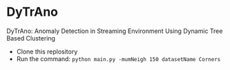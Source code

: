 # DyTrAno
DyTrAno: Anomaly Detection in Streaming Environment  Using Dynamic Tree Based Clustering

- Clone this replository
- Run the command: `python main.py -mumNeigh 150 datasetName Corners`